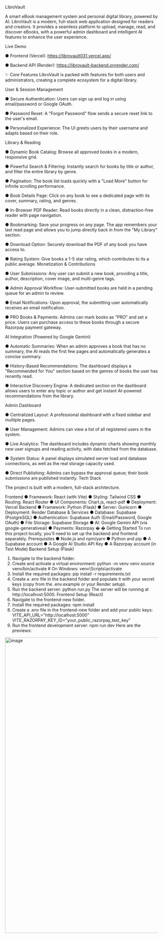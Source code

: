 LibroVault 

A smart eBook management system and personal digital library, powered by AI. LibroVault is a modern, full-stack web application designed for readers and creators. It provides a seamless platform to upload, manage, read, and discover eBooks, with a powerful admin dashboard and intelligent AI features to enhance the user experience. 
 
 Live Demo 

● Frontend (Vercel): https://librovault031.vercel.app/ 

● Backend API (Render): https://librovault-backend.onrender.com/ 

✨
 Core Features 
LibroVault is packed with features for both users and administrators, creating a complete 
ecosystem for a digital library. 

User & Session Management 

● Secure Authentication: Users can sign up and log in using email/password or Google OAuth. 

● Password Reset: A "Forgot Password" flow sends a secure reset link to the user's email. 

● Personalized Experience: The UI greets users by their username and adapts based on their role. 

Library & Reading 

● Dynamic Book Catalog: Browse all approved books in a modern, responsive grid. 

● Powerful Search & Filtering: Instantly search for books by title or author, and filter the entire library by genre. 

● Pagination: The book list loads quickly with a "Load More" button for infinite scrolling performance. 

● Book Details Page: Click on any book to see a dedicated page with its cover, summary, rating, and genres. 

● In-Browser PDF Reader: Read books directly in a clean, distraction-free reader with page navigation. 

● Bookmarking: Save your progress on any page. The app remembers your last read page and allows you to jump directly back in from the "My Library" section. 

● Download Option: Securely download the PDF of any book you have access to. 

● Rating System: Give books a 1-5 star rating, which contributes to its a public average. Monetization & Contributions 

● User Submissions: Any user can submit a new book, providing a title, author, description, cover image, and multi-genre tags. 

● Admin Approval Workflow: User-submitted books are held in a pending queue for an admin to review. 

● Email Notifications: Upon approval, the submitting user automatically receives an email notification. 

● PRO Books & Payments: Admins can mark books as "PRO" and set a price. Users can purchase access to these books through a secure Razorpay payment gateway. 

AI Integration (Powered by Google Gemini) 

● Automatic Summaries: When an admin approves a book that has no summary, the AI reads the first few pages and automatically generates a concise summary. 

● History-Based Recommendations: The dashboard displays a "Recommended for You" 
section based on the genres of books the user has recently read. 

● Interactive Discovery Engine: A dedicated section on the dashboard allows users to enter any topic or author and get instant AI-powered recommendations from the library. 

Admin Dashboard 

● Centralized Layout: A professional dashboard with a fixed sidebar and multiple pages. 

● User Management: Admins can view a list of all registered users in the system. 

● Live Analytics: The dashboard includes dynamic charts showing monthly new user signups and reading activity, with data fetched from the database. 

● System Status: A panel displays simulated server load and database connections, as well as the real storage capacity used. 

● Direct Publishing: Admins can bypass the approval queue; their book submissions are published instantly. 
 Tech Stack 

The project is built with a modern, full-stack architecture. 

Frontend 
● Framework: React (with Vite) 
● Styling: Tailwind CSS 
● Routing: React Router 
● UI Components: Chart.js, react-pdf 
● Deployment: Vercel 
Backend 
● Framework: Python (Flask) 
● Server: Gunicorn 
● Deployment: Render 
Database & Services 
● Database: Supabase (PostgreSQL) 
● Authentication: Supabase Auth (Email/Password, Google OAuth) 
● File Storage: Supabase Storage 
● AI: Google Gemini API (via google-generativeai) 
● Payments: Razorpay 
�
�
 Getting Started 
To run this project locally, you'll need to set up the backend and frontend separately. 
Prerequisites 
● Node.js and npm/yarn 
● Python and pip 
● A Supabase account 
● A Google AI Studio API Key 
● A Razorpay account (in Test Mode) 
Backend Setup (Flask) 
1. Navigate to the backend folder. 
2. Create and activate a virtual environment: 
python -m venv venv 
source venv/bin/activate  # On Windows: venv\Scripts\activate 
3. Install the required packages: 
pip install -r requirements.txt 
4. Create a .env file in the backend folder and populate it with your secret keys (copy from 
the .env.example or your Render setup). 
5. Run the backend server: 
python run.py 
The server will be running at http://localhost:5000. 
Frontend Setup (React) 
1. Navigate to the frontend-new folder. 
2. Install the required packages: 
npm install 
3. Create a .env file in the frontend-new folder and add your public keys: 
VITE_API_URL="http://localhost:5000" 
VITE_RAZORPAY_KEY_ID="your_public_razorpay_test_key" 
4. Run the frontend development server: 
npm run dev
Here are the previews:
<img width="1919" height="975" alt="image" src="https://github.com/user-attachments/assets/a23573b6-aaeb-467d-9f7e-17658b09f577" />
